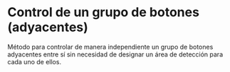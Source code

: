 # Control de un grupo de botones (adyacentes)
Método para controlar de manera independiente un grupo de botones adyacentes entre sí sin necesidad de designar un área de detección para cada uno de ellos.
